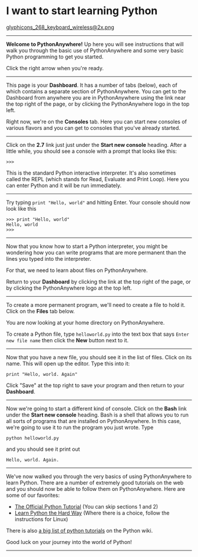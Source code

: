 I want to start learning Python
===============================

glyphicons_268_keyboard_wireless@2x.png

----

**Welcome to PythonAnywhere!**
Up here you will see instructions that will walk you through the basic use of
PythonAnywhere and some very basic Python programming to get you started.

Click the right arrow when you're ready.


----


This page is your **Dashboard**.  It has a number of tabs (below),
each of which contains a separate section of PythonAnywhere.  You can
get to the Dashboard from anywhere you are in PythonAnywhere using the
link near the top right of the page, or by clicking
the PythonAnywhere logo in the top left.


Right now, we're on the **Consoles** tab. Here you can start new consoles of
various flavors and you can get to consoles that you've already started.


----

Click on the **2.7** link just just under the **Start new console** heading.
After a little while, you should see a console with a prompt that looks like
this:

    >>>

This is the standard Python interactive interpreter. It's also sometimes called
the REPL (which stands for Read, Evaluate and Print Loop). Here you can enter
Python and it will be run immediately.

----

Try typing `print "Hello, world"` and hitting Enter. Your console should now
look like this

    >>> print "Hello, world"
    Hello, world
    >>>

----

Now that you know how to start a Python interpreter, you might be wondering how
you can write programs that are more permanent than the lines you typed into
the interpreter.

For that, we need to learn about files on PythonAnywhere.

Return to your **Dashboard** by clicking the link at the top right of the page,
or by clicking the PythonAnywhere logo at the top left.

----

To create a more permanent program, we'll need to create a file to hold it.
Click on the **Files** tab below.

You are now looking at your home directory on PythonAnywhere.

To create a Python file, type `helloworld.py` into the text box that says
`Enter new file name` then click the **New** button next to it.

----

Now that you have a new file, you should see it in the list of files. Click on
its name. This will open up the editor. Type this into it:

    print "Hello, world. Again"

Click "Save" at the top right to save your program and then return to your
**Dashboard**.

----

Now we're going to start a different kind of console. Click on the **Bash**
link under the **Start new console** heading. Bash is a shell that allows you
to run all sorts of programs that are installed on PythonAnywhere. In this
case, we're going to use it to run the program you just wrote. Type

    python helloworld.py

and you should see it print out

    Hello, world. Again.

----

We've now walked you through the very basics of using PythonAnywhere to learn
Python. There are a number of extremely good tutorials on the web and you
should now be able to follow them on PythonAnywhere. Here are some of our favorites:

 * [The Official Python Tutorial](https://docs.python.org/2/tutorial/) (You can skip sections 1 and 2)
 * [Learn Python the Hard Way](http://learnpythonthehardway.org/book/) (Where there is a choice, follow the instructions for Linux)

There is also [a big list of python tutorials](https://wiki.python.org/moin/BeginnersGuide/NonProgrammers) on the Python wiki.

Good luck on your journey into the world of Python!

----

